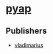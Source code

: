 # [pyap](https://pypi.org/project/pyap)



## Publishers
- [vladimarius](https://pypi.org/user/vladimarius)

